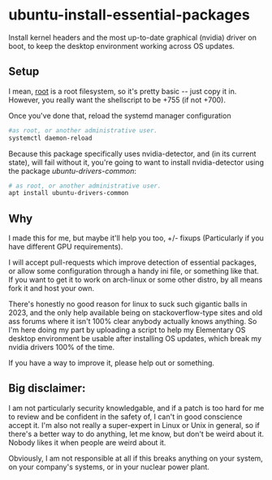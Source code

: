 # ubuntu-install-essential-packages
Install kernel headers and the most up-to-date graphical (nvidia) driver on boot, to keep the desktop environment working across OS updates.

## Setup

I mean, [root](root/) is a root filesystem, so it's pretty basic -- just copy it in. However, you really want the shellscript to be +755 (if not +700).

Once you've done that, reload the systemd manager configuration

```sh
#as root, or another administrative user.
systemctl daemon-reload
```

Because this package specifically uses nvidia-detector, and (in its current state), will fail without it, you're going to want to install nvidia-detector using the package *ubuntu-drivers-common*:

```sh
# as root, or another administrative user.
apt install ubuntu-drivers-common
```

## Why

I made this for me, but maybe it'll help you too, +/- fixups (Particularly if you have
different GPU requirements).

I will accept pull-requests which improve detection of essential packages, or allow some
configuration through a handy ini file, or something like that. If you want to get it to
work on arch-linux or some other distro, by all means fork it and host your own.

There's honestly no good reason for linux to suck such gigantic balls in 2023, and the only help available being on stackoverflow-type sites and old ass forums where it isn't 100% clear anybody actually knows anything. So I'm here doing my part by uploading a script to help my Elementary OS desktop environment be usable after installing OS updates, which break my nvidia drivers 100% of the time.

If you have a way to improve it, please help out or something.

## Big disclaimer:

I am not particularly security knowledgable, and if a patch is too hard for me to review and be confident in the safety of, I can't in good conscience accept it. I'm also not really a super-expert in Linux or Unix in general, so if there's a better way to do anything, let me know, but don't be weird about it. Nobody likes it when people are weird about it.

Obviously, I am not responsible at all if this breaks anything on your system, on your company's systems, or in your nuclear power plant.
